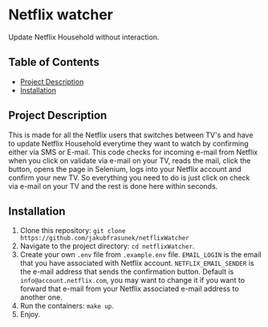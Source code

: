 # Netflix watcher

Update Netflix Household without interaction.

## Table of Contents

- [Project Description](#project-description)
- [Installation](#installation)

## Project Description

This is made for all the Netflix users that switches between TV's and have to update Netflix Household everytime they want to watch by confirming either via SMS or E-mail. This code checks for incoming e-mail from Netflix when you click on validate via e-mail on your TV, reads the mail, click the button, opens the page in Selenium, logs into your Netflix account and confirm your new TV. So everything you need to do is just click on check via e-mail on your TV and the rest is done here within seconds.

## Installation

1. Clone this repository: `git clone https://github.com/jakubfrasunek/netflixWatcher`
2. Navigate to the project directory: `cd netflixWatcher`.
3. Create your own `.env` file from `.example.env` file. `EMAIL_LOGIN` is the email that you have associated with Netflix account. `NETFLIX_EMAIL_SENDER` is the e-mail address that sends the confirmation button. Default is `info@account.netflix.com`, you may want to change it if you want to forward that e-mail from your Netflix associated e-mail address to another one.
4. Run the containers: `make up`.
5. Enjoy.